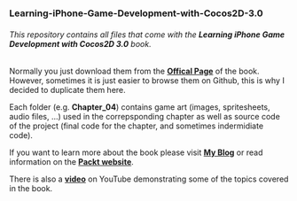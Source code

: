 ### Learning-iPhone-Game-Development-with-Cocos2D-3.0

###### This repository contains all files that come with the **Learning iPhone Game Development with Cocos2D 3.0** book.

Normally you just download them from the <a href='https://www.packtpub.com/learning-iphone-game-development-with-cocos2d-3-0/book'>**Offical Page**</a> of the book. However, sometimes it is just easier to browse them on Github, this is why I decided to duplicate them here.

Each folder (e.g. **Chapter_04**) contains game art (images, spritesheets, audio files, ...) used in the correpsponding chapter as well as source code of the project (final code for the chapter, and sometimes indermidiate code).

If you want to learn more about the book please visit <a href='http://kirillmuzykov.com/my-cocos2d-book-published/'>**My Blog**</a> or read information on the <a href='https://www.packtpub.com/learning-iphone-game-development-with-cocos2d-3-0/book'>**Packt website**</a>.

There is also a <a href='http://www.youtube.com/watch?v=xWtuK3gIxoM'>**video**</a> on YouTube demonstrating some of the topics covered in the book.
